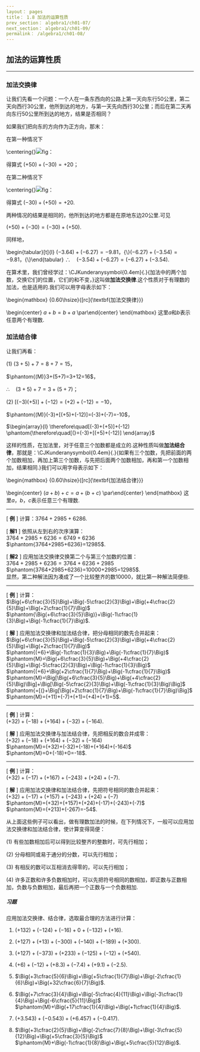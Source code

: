 ```yaml
---
layout： pages
title： 1.8 加法的运算性质
prev_section： algebra1/ch01-07/
next_section： algebra1/ch01-09/
permalink： /algebra1/ch01-08/
---
```


加法的运算性质
--------------

----

### 加法交换律

让我们先看一个问题：一个人在一条东西向的公路上第一天向东行$50$公里，第二天向西行$30$公里，他所到达的地方，与第一天先向西行$30$公里；而后在第二天再向东行$50$公里所到达的地方，结果是否相同？

如果我们把向东的方向作为正方向，那末：

在第一种情况下

\centering{}![](images/-033-1.png "fig：")

得算式 $(+50)+(-30)=+20$；

在第二种情况下

\centering{}![](images/-033-2.png "fig：")

得算式 $(-30)+(+50)=+20$.

两种情况的结果是相同的，他所到达的地方都是在原地东边$20$公里.可见

$(+50)+(-30)=(-30)+(+50)$.

同样地，

\begin{tabular}[t]{l}
$(-3.64)+(-6.27)=-9.81$，{\\}$(-6.27)+(-3.54)=-9.81$，{\\}\end{tabular}
$\therefore\quad(-3.54)+(-6.27)=(-6.27)+(-3.54)$.

在算术里，我们曾经学过：<span>\CJKunderanysymbol{0.4em}{.}{加法中的两个加数，交换它们的位置，它们的和不变，}</span>这叫做**加法交换律**.这个性质对于有理数的加法，也是适用的.我们可以用字母表示如下：

\begin{mathbox}
{0.60\hsize}{[rc]{\textbf{加法交换律}}}

\begin{center}
$a+b=b+a$
\par\end{center}
\end{mathbox}
这里$a$和$b$表示任意两个有理数.

### 加法结合律

让我们再看：

(1) $(3+5)+7=8+7=15$，

$\phantom{(M)}3+(5+7)=3+12=16$，

$\therefore\quad(3+5)+7=3+(5+7)$；

(2) $[(-3)(+5)]+(-12)=(+2)+(-12)=-10$，

$\phantom{(M)}(-3)+[(+5)+(-12)]=(-3)+(-7)=-10$，

$\begin{array}{l}
\therefore\quad[(-3)+(+5)]+(-12)  
\phantom{\therefore\quad[(}=(-3)+[(+5)+(-12)]
\end{array}$

这样的性质，在加法里，对于任意三个加数都是成立的.这种性质叫做**加法结合律**，那就是：<span>\CJKunderanysymbol{0.4em}{.}{如果有三个加数，先把前面的两个加数相加，再加上第三个加数，与先把后面两个加数相加，再和第一个加数相加，结果相同.}</span>我们可以用字母表示如下：

\begin{mathbox}
{0.60\hsize}{[rc]{\textbf{加法结合律}}}

\begin{center}
$(a+b)+c=a+(b+c)$
\par\end{center}
\end{mathbox}
这里$a$，$b$，$c$表示任意三个有理数.


----

[ **例** ] 计算：$3764+2985+6286$.

[ **解1** ] 依照从左到右的次序演算：  
$3764+2985+6236=6749+6236$  
$\phantom{3764+2985+6236}=12985$.

[ **解2** ] 应用加法交换律交换第二个与第三个加数的位置：  
$3764+2985+6236=3764+6236+2985$  
$\phantom{3764+2985+6236}=10000+2985=12985$.  
显然，第二种解法因为凑成了一个比较整齐的数10000，就比第一种解法简便些.


----

[ **例** ] 计算：  
$\Big(+6\cfrac{3}{5}\Big)+\Big(-5\cfrac{2}{3}\Big)+\Big(+4\cfrac{2}{5}\Big)+\Big(+2\cfrac{1}{7}\Big)$  
$\phantom{\Big(+6\cfrac{3}{5}\Big)}+\Big(-1\cfrac{1}{3}\Big)+\Big(-1\cfrac{1}{7}\Big)$.

[ **解** ] 应用加法交换律和加法结合律，把分母相同的数先合并起来：  
$\Big(+6\cfrac{3}{5}\Big)+\Big(-5\cfrac{2}{3}\Big)+\Big(+4\cfrac{2}{5}\Big)+\Big(+2\cfrac{1}{7}\Big)$  
$\phantom{(+6}+\Big(-1\cfrac{1}{3}\Big)+\Big(-1\cfrac{1}{7}\Big)$  
$\phantom{M}=\Big(+6\cfrac{3}{5}\Big)+\Big(+4\cfrac{2}{5}\Big)+\Big(-5\cfrac{2}{3}\Big)+\Big(-1\cfrac{1}{3}\Big)$  
$\phantom{(+6}+\Big(+2\cfrac{1}{7}\Big)+\Big(-1\cfrac{1}{7}\Big)$  
$\phantom{M}=\Big[\Big(+6\cfrac{3}{5}\Big)+\Big(+4\cfrac{2}{5}\Big)\Big]+\Big[\Big(-5\cfrac{2}{3}\Big)+\Big(-1\cfrac{1}{3}\Big)\Big]$  
$\phantom{=[(}+\Big[\Big(+2\cfrac{1}{7}\Big)+\Big(-1\cfrac{1}{7}\Big)\Big]$  
$\phantom{M}=(+11)+(-7)+(+1)=(+4)+(+1)=5$.


----

[ **例** ] 计算：  
$(+32)+(-18)+(+164)+(-32)+(-164)$.

[ **解** ] 应用加法交换律与加法结合律，先把相反的数合并成零：  
$(+32)+(-18)+(+164)+(-32)+(-164)$  
$\phantom{M}=(+32)+(-32)+(-18)+(+164)+(-164)$  
$\phantom{M}=0+(-18)+0=-18$.


----

[ **例** ] 计算：  
$(+32)+(-17)+(+167)+(-243)+(+24)+(-7)$.

[ **解** ] 应用加法交换律和加法结合律，先把符号相同的数合并起来：  
$(+32)+(-17)+(+157)+(-243)+(+24)+(-7)$  
$\phantom{M}=(+32)+(+157)+(+24)+(-17)+(-243)+(-7)$  
$\phantom{M}=(+213)+(-267)=-54$.


从上面这些例子可以看出，做有理数加法的时候，在下列情况下，一般可以应用加法交换律和加法结合律，使计算变得简便：

(1) 有些加数相加后可以得到比较整齐的整数时，可先行相加；

(2) 分母相同或易于通分的分数，可以先行相加；

(3) 有相反的数可以互相消去得零的，可以先行相加；

(4) 许多正数和许多负数相加时，可以先把符号相同的数相加，即正数与正数相加，负数与负数相加，最后再把一个正数与一个负数相加.



<div class="note">
<h5>习题</h5>
</div>

应用加法交换律、结合律，选取最合理的方法进行计算：

1.  $(+132)+(-124)+(-16)+0+(-132)+(+16)$.

2.  $(+127)+(+13)+(-300)+(-140)+(-189)+(+300)$.

3.  $(+127)+(-373)+(+233)+(-125)+(-12)+(+540)$.

4.  $(+6)+(-12)+(+8.3)+(-7.4)+(+9.1)+(-2.5)$.

5.  $\Big(+3\cfrac{5}{6}\Big)+\Big(+5\cfrac{1}{7}\Big)+\Big(-2\cfrac{1}{6}\Big)+\Big(+32\cfrac{6}{7}\Big)$.

6.  $\Big(+7\cfrac{3}{4}\Big)+\Big(-5\cfrac{4}{11}\Big)+\Big(-3\cfrac{1}{4}\Big)+\Big(-6\cfrac{5}{11}\Big)$\
    $\phantom{M}+\Big(+17\cfrac{1}{4}\Big)+\Big(+1\cfrac{1}{4}\Big)$.

7.  $(+3.543)+(-0.543)+(+6.457)+(-0.417)$.

8.  $\Big(+3\cfrac{2}{5}\Big)+\Big(-2\cfrac{7}{8}\Big)+\Big(-3\cfrac{5}{12}\Big)+\Big(+5\cfrac{3}{5}\Big)$\
    $\phantom{M}+\Big(-1\cfrac{1}{8}\Big)+\Big(+5\cfrac{5}{12}\Big)$.



